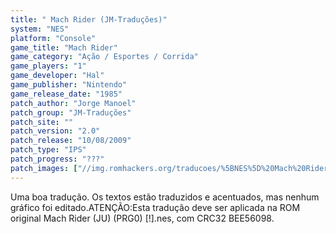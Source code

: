 ```yaml
---
title: " Mach Rider (JM-Traduções)"
system: "NES"
platform: "Console"
game_title: "Mach Rider"
game_category: "Ação / Esportes / Corrida"
game_players: "1"
game_developer: "Hal"
game_publisher: "Nintendo"
game_release_date: "1985"
patch_author: "Jorge Manoel"
patch_group: "JM-Traduções"
patch_site: ""
patch_version: "2.0"
patch_release: "10/08/2009"
patch_type: "IPS"
patch_progress: "???"
patch_images: ["//img.romhackers.org/traducoes/%5BNES%5D%20Mach%20Rider%20-%20JM-Tradu%C3%A7%C3%B5es%20-%201.png","//img.romhackers.org/traducoes/%5BNES%5D%20Mach%20Rider%20-%20JM-Tradu%C3%A7%C3%B5es%20-%202.png","//img.romhackers.org/traducoes/%5BNES%5D%20Mach%20Rider%20-%20JM-Tradu%C3%A7%C3%B5es%20-%203.png"]
---
```

Uma boa tradução. Os textos estão traduzidos e acentuados, mas nenhum gráfico foi editado.ATENÇÃO:Esta tradução deve ser aplicada na ROM original Mach Rider (JU) (PRG0) [!].nes, com CRC32 BEE56098.